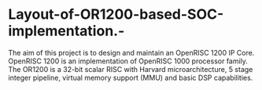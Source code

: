 # Layout-of-OR1200-based-SOC-implementation.-
The aim of this project is to design and maintain an OpenRISC 1200 IP Core. OpenRISC 1200 is an implementation of OpenRISC 1000 processor family. The OR1200 is a 32-bit scalar RISC with Harvard microarchitecture, 5 stage integer pipeline, virtual memory support (MMU) and basic DSP capabilities.

